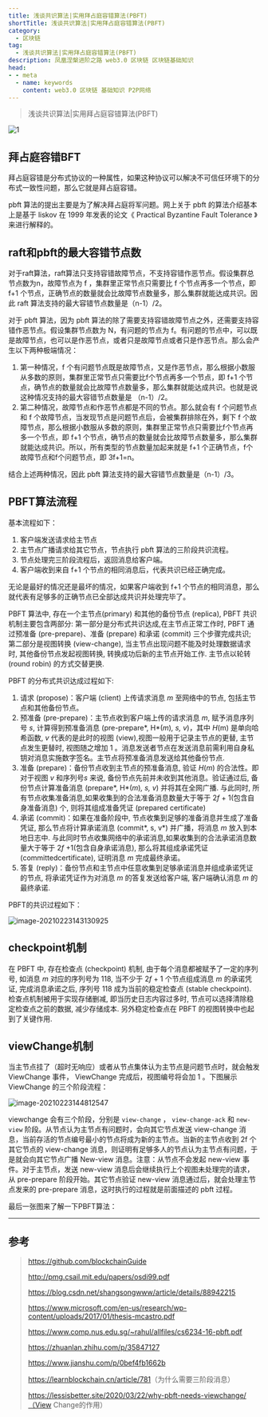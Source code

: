 ```yaml
---
title: 浅谈共识算法|实用拜占庭容错算法(PBFT)
shortTitle: 浅谈共识算法|实用拜占庭容错算法(PBFT)
category:
  - 区块链
tag:
  - 浅谈共识算法|实用拜占庭容错算法(PBFT)
description: 凤凰涅槃进阶之路 web3.0 区块链 区块链基础知识  
head:
- - meta
  - name: keywords
    content: web3.0 区块链 基础知识 P2P网络 
---
```

> 浅谈共识算法|实用拜占庭容错算法(PBFT)

![1](https://tva1.sinaimg.cn/large/008eGmZEgy1gnv7uqdgnmj31hc0u0wk5.jpg)

## 拜占庭容错BFT

拜占庭容错是分布式协议的一种属性，如果这种协议可以解决不可信任环境下的分布式一致性问题，那么它就是拜占庭容错。

pbft 算法的提出主要是为了解决拜占庭将军问题。网上关于 pbft 的算法介绍基本上是基于 liskov 在 1999 年发表的论文《 Practical Byzantine Fault Tolerance 》来进行解释的。

## raft和pbft的最大容错节点数

对于raft算法，raft算法只支持容错故障节点，不支持容错作恶节点。假设集群总节点数为n，故障节点为 f ，集群里正常节点只需要比 f 个节点再多一个节点，即 f+1 个节点，正确节点的数量就会比故障节点数量多，那么集群就能达成共识。因此 raft 算法支持的最大容错节点数量是（n-1）/2。

对于 pbft 算法，因为 pbft 算法的除了需要支持容错故障节点之外，还需要支持容错作恶节点。假设集群节点数为 N，有问题的节点为 f。有问题的节点中，可以既是故障节点，也可以是作恶节点，或者只是故障节点或者只是作恶节点。那么会产生以下两种极端情况：

1. 第一种情况，f 个有问题节点既是故障节点，又是作恶节点，那么根据小数服从多数的原则，集群里正常节点只需要比f个节点再多一个节点，即 f+1 个节点，确节点的数量就会比故障节点数量多，那么集群就能达成共识。也就是说这种情况支持的最大容错节点数量是 （n-1）/2。
2. 第二种情况，故障节点和作恶节点都是不同的节点。那么就会有 f 个问题节点和 f 个故障节点，当发现节点是问题节点后，会被集群排除在外，剩下 f 个故障节点，那么根据小数服从多数的原则，集群里正常节点只需要比f个节点再多一个节点，即 f+1 个节点，确节点的数量就会比故障节点数量多，那么集群就能达成共识。所以，所有类型的节点数量加起来就是 f+1 个正确节点，f个故障节点和f个问题节点，即 3f+1=n。

结合上述两种情况，因此 pbft 算法支持的最大容错节点数量是（n-1）/3。

## PBFT算法流程

基本流程如下：

1. 客户端发送请求给主节点
2. 主节点广播请求给其它节点，节点执行 pbft 算法的三阶段共识流程。
3. 节点处理完三阶段流程后，返回消息给客户端。
4. 客户端收到来自 f+1 个节点的相同消息后，代表共识已经正确完成。

无论是最好的情况还是最坏的情况，如果客户端收到 f+1 个节点的相同消息，那么就代表有足够多的正确节点已全部达成共识并处理完毕了。

PBFT 算法中, 存在一个主节点(primary) 和其他的备份节点 (replica), PBFT 共识机制主要包含两部分: 第一部分是分布式共识达成,在主节点正常工作时, PBFT 通过预准备 (pre-prepare)、准备 (prepare) 和承诺 (commit) 三个步骤完成共识; 第二部分是视图转换 (view-change), 当主节点出现问题不能及时处理数据请求时, 其他备份节点发起视图转换, 转换成功后新的主节点开始工作. 主节点以轮转 (round robin) 的方式交替更换.

PBFT 的分布式共识达成过程如下:

1. 请求 (propose)：客户端 (client) 上传请求消息 *m* 至网络中的节点, 包括主节点和其他备份节点。
2. 预准备 (pre-prepare)：主节点收到客户端上传的请求消息 *m*, 赋予消息序列号 *s*, 计算得到预准备消息 (pre-prepare*, H*(*m*)*, s, v*)，其中 *H*(m) 是单向哈希函数, *v* 代表的是此时的视图 (view),视图一般用于记录主节点的更替, 主节点发生更替时, 视图随之增加 1 。消息发送者节点在发送消息前需利用自身私钥对消息实施数字签名。主节点将预准备消息发送给其他备份节点.
3. 准备 (prepare)：备份节点收到主节点的预准备消息, 验证 *H*(*m*) 的合法性。即对于视图 *v* 和序列号*s* 来说, 备份节点先前并未收到其他消息。验证通过后, 备份节点计算准备消息 (prepare*, H*(*m*)*, s, v*) 并将其在全网广播. 与此同时, 所有节点收集准备消息,如果收集到的合法准备消息数量大于等于 2*f* + 1(包含自身准备消息) 个, 则将其组成准备凭证 (prepared certificate)
4. 承诺 (commit)：如果在准备阶段中, 节点收集到足够的准备消息并生成了准备凭证, 那么节点将计算承诺消息 (commit*, s, v*) 并广播，将消息 *m* 放入到本地日志中. 与此同时节点收集网络中的承诺消息,如果收集到的合法承诺消息数量大于等于 2*f* +1(包含自身承诺消息), 那么将其组成承诺凭证 (committedcertificate), 证明消息 *m* 完成最终承诺。
5. 答复 (reply)：备份节点和主节点中任意收集到足够承诺消息并组成承诺凭证的节点, 将承诺凭证作为对消息 *m* 的答复发送给客户端, 客户端确认消息 *m* 的最终承诺.

PBFT的共识过程如下：

![image-20210223143130925](https://tva1.sinaimg.cn/large/008eGmZEgy1gnxgennnu6j31fu0g6aet.jpg)

## checkpoint机制

在 PBFT 中, 存在检查点 (checkpoint) 机制, 由于每个消息都被赋予了一定的序列号, 如消息 *m* 对应的序列号为 118, 当不少于 2*f* + 1 个节点组成消息 *m* 的承诺凭证, 完成消息承诺之后, 序列号 118 成为当前的稳定检查点 (stable checkpoint). 检查点机制被用于实现存储删减, 即当历史日志内容过多时, 节点可以选择清除稳定检查点之前的数据, 减少存储成本. 另外稳定检查点在 PBFT 的视图转换中也起到了关键作用.

## viewChange机制

当主节点挂了（超时无响应）或者从节点集体认为主节点是问题节点时，就会触发 ViewChange 事件， ViewChange 完成后，视图编号将会加 1 。下图展示 ViewChange 的三个阶段流程：

![image-20210223144812547](https://tva1.sinaimg.cn/large/008eGmZEgy1gnxgw54qrsj31a00dw7be.jpg)

viewchange 会有三个阶段，分别是 `view-change` ， `view-change-ack` 和 `new-view` 阶段。从节点认为主节点有问题时，会向其它节点发送 view-change 消息，当前存活的节点编号最小的节点将成为新的主节点。当新的主节点收到 2f 个其它节点的 view-change 消息，则证明有足够多人的节点认为主节点有问题，于是就会向其它节点广播 New-view 消息。注意：从节点不会发起 new-view 事件。对于主节点，发送 new-view 消息后会继续执行上个视图未处理完的请求，从 pre-prepare 阶段开始。其它节点验证 new-view 消息通过后，就会处理主节点发来的 pre-prepare 消息，这时执行的过程就是前面描述的 pbft 过程。

最后一张图来了解一下PBFT算法：

------

## 参考

> <https://github.com/blockchainGuide>
>
> <http://pmg.csail.mit.edu/papers/osdi99.pdf>
>
> <https://blog.csdn.net/shangsongwww/article/details/88942215>
>
> <https://www.microsoft.com/en-us/research/wp-content/uploads/2017/01/thesis-mcastro.pdf>
>
> <https://www.comp.nus.edu.sg/~rahul/allfiles/cs6234-16-pbft.pdf>
>
> <https://zhuanlan.zhihu.com/p/35847127>
>
> <https://www.jianshu.com/p/0bef4fb1662b>
>
> <https://learnblockchain.cn/article/781>（为什么需要三阶段消息）
>
> <https://lessisbetter.site/2020/03/22/why-pbft-needs-viewchange/（View> Change的作用）
